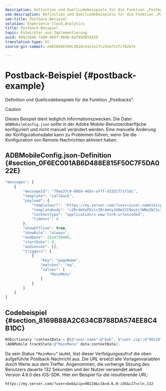 ```yaml
---
description: Definition und Quellcodebeispiele für die Funktion „Postbacks“.
seo-description: Definition und Quellcodebeispiele für die Funktion „Postbacks“.
seo-title: Postback-Beispiel
solution: Experience Cloud,Analytics
title: Postback-Beispiel
topic: Entwickler und Implementierung
uuid: 809c5646-7a80-40df-984b-0af89d854259
translation-type: ht
source-git-commit: e481b046769c3010c41e1e17c235af22fc762b7e

---
```



# Postback-Beispiel {#postback-example}

Definition und Quellcodebeispiele für die Funktion „Postbacks“.

>[!CAUTION]
>
>Dieses Beispiel dient lediglich Informationszwecken. Die Datei `ADBMobileConfig.json` sollte in der Adobe Mobile-Benutzeroberfläche konfiguriert und nicht manuell verändert werden. Eine manuelle Änderung der Konfigurationsdatei kann zu Problemen führen, wenn Sie die Konfiguration von Remote-Nachrichten aktiviert haben.

## ADBMobileConfig.json-Definition {#section_0F6EC001AB6D488E815F50C7F5DA022E}

```js
"messages": [ 
    { 
        "messageId": "79ae37c9-89b9-465e-af7f-d3351771f1dc", 
        "template": "callback", 
        "payload": {  
            "templateurl": "https://my.server.com/?user={user.name}&zip={user.zip}&c16={%sdkver%}&c27=cln,{a.PrevSessionLength}", 
            "templatebody": "c2RrdmVyPXslc2RrdmVyJX0mY2I9eyVjYWNoZWJ1c3QlfSZjbGllbnRJZD17bi5jbGllbnQuaWR9JnRzPXsldGltZXN0YW1wVSV9JnRzej17JXRpbWVzdGFtcFolfQ==", 
            "contenttype": "application/x-www-form-urlencoded",  
            "timeout": 4 
        }, 
        "showOffline": true, 
        "showRule": "always", 
        "endDate": 2524730400, 
        "startDate": 0, 
        "audiences": [], 
        "triggers": [ 
            { 
                "key": "pageName", 
                "matches": "eq", 
                "values": [ 
                    "MainMenu" 
                ] 
            } 
        ] 
    } 
] 
```

## Codebeispiel {#section_8169B88A2C634CB788DA574EE8C4B1DC}

```objective-c
NSDictionary *contextData = @{@"user.name":@"bob", @"user.zip":@"90210"}; 
[ADBMobile trackState:@"MainMenu" data:contextData];
```

Da sein Status `“MainMenu”` lautet, löst dieser Verfolgungsaufruf die oben aufgeführte Postback-Nachricht aus. Die URL ersetzt alle Vorlagenvariablen durch Werte aus dem Treffer. Angenommen, die vorherige Sitzung des Benutzers dauerte 132 Sekunden und der Nutzer verwendet aktuell Version 4.6.0 des iOS-SDK. Hier ein Beispiel für die resultierende URL:

`https://my.server.com/?user=bob&zip=90210&c16=4.6.0-iOS&c27=cln,132`
